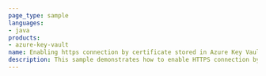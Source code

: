 ```yaml
---
page_type: sample
languages:
- java
products:
- azure-key-vault
name: Enabling https connection by certificate stored in Azure Key Vault in Java application
description: This sample demonstrates how to enable HTTPS connection by certificate stored in Azure Key Vault in Java application.
---
```


